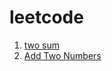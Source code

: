# leetcode

1. [two sum](https://github.com/lf7817/leetcode/issues/1)
2. [Add Two Numbers](https://github.com/lf7817/leetcode/issues/2)

